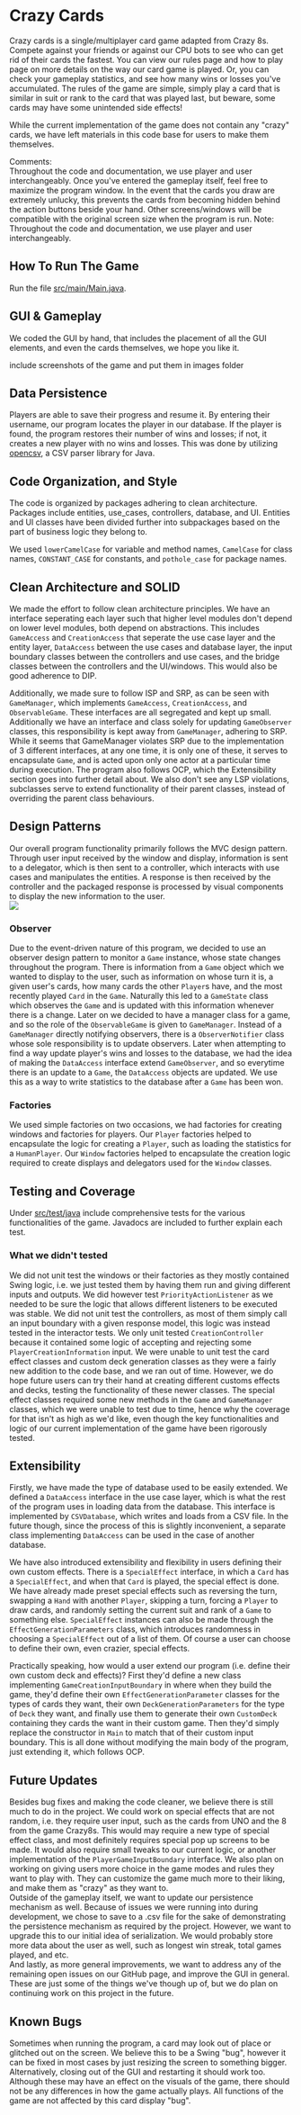 # Crazy Cards

Crazy cards is a single/multiplayer card game adapted from Crazy 8s. Compete against your friends or against our CPU
bots to see who can get rid of their cards the fastest. You can view our rules page and how to play page on more details
on the way our card game is played. Or, you can check your gameplay statistics, and see how many wins or losses you've 
accumulated. The rules of the game are simple, simply play a card that is similar in suit or rank
to the card that was played last, but beware, some cards may have some 
unintended side effects!

While the current implementation of the game does not contain any "crazy" cards, we have left materials in this code base 
for users to make them themselves.

Comments:<br>
Throughout the code and documentation, we use player and user interchangeably. Once you've entered the gameplay itself, 
feel free to maximize the program window. In the event that the cards you draw are extremely unlucky, this prevents the
cards from becoming hidden behind the action buttons beside your hand. Other screens/windows will be compatible with the
original screen size when the program is run.
Note: Throughout the code and documentation, we use player and user interchangeably.

## How To Run The Game

Run the file [src/main/Main.java](https://github.com/CSC207-2023Y-UofT/course-project-crazy-cards/blob/main/src/main/java/Main.java).

## GUI & Gameplay
We coded the GUI by hand, that includes the placement of all the GUI elements, and even
the cards themselves, we hope you like it.

include screenshots of the game and put them in images folder 

## Data Persistence
Players are able to save their progress and resume it. By entering their username, our program locates the player in our database.
If the player is found, the program restores their number of wins and losses; if not, it creates a new player with no wins and losses.
This was done by utilizing [opencsv](https://opencsv.sourceforge.net/), a CSV parser library for Java.


## Code Organization, and Style
The code is organized by packages adhering to clean architecture. Packages include entities, use_cases, controllers, database, and UI.
Entities and UI classes have been divided further into subpackages based on the part of business logic
they belong to.

We used `lowerCamelCase` for variable and method names, `CamelCase` for class names,
`CONSTANT_CASE` for constants, and `pothole_case` for package names.


## Clean Architecture and SOLID
We made the effort to follow clean architecture principles. We have an interface seperating
each layer such that higher level modules don't depend on lower level modules, both depend
on abstractions. This includes `GameAccess` and `CreationAccess` that seperate 
the use case layer and the entity layer, `DataAccess` between the use cases and database layer, the
input boundary classes between the controllers and use cases, and the bridge classes between
the controllers and the UI/windows. This would also be good adherence to DIP.

Additionally, we made sure to follow ISP and SRP, as can be seen with `GameManager`, which
implements `GameAccess`, `CreationAccess`, and `ObservableGame`. These interfaces
are all segregated and kept up small. Additionally we have an interface and class solely for updating
`GameObserver` classes, this responsibility is kept away from `GameManager`, adhering to SRP. While it seems that
GameManager violates SRP due to the implementation of 3 different interfaces, at any one time,
it is only one of these, it serves to encapsulate `Game`, and is acted upon only one actor
at a particular time during execution. The program also follows OCP, which the Extensibility section
goes into further detail about. We also don't see any LSP violations, subclasses serve to extend functionality of their parent classes,
instead of overriding the parent class behaviours.

## Design Patterns
Our overall program functionality primarily follows the MVC design pattern. Through user input received by the window and display, 
information is sent to a delegator, which is then sent to a controller, which interacts with use cases and manipulates the entities. 
A response is then received by the controller and the packaged response is processed by visual components to display the new information 
to the user.<br>
![](images/design_pattern.png)

### Observer
Due to the event-driven nature of this program, we decided to use an observer
design pattern to monitor a ```Game``` instance, whose state changes throughout 
the program. There is information from a ```Game``` object which we wanted
to display to the user, such as information on whose turn it is, a given user's cards, how many cards
the other ```Player```s have, and the most recently played ```Card```
in the ```Game```. Naturally this led to a ```GameState``` class which observes 
the ```Game``` and is updated with this information whenever there is a change. Later
on we decided to have a manager class for a game, and so the role of the 
```ObservableGame``` is given to ```GameManager```. Instead of a
```GameManager``` directly notifying observers, there is a ```ObserverNotifier```
class whose sole responsibility is to update observers. Later when attempting
to find a way update player's wins and losses to the database, we had the
idea of making the ```DataAccess``` interface extend ```GameObserver```, and
so everytime there is an update to a ```Game```, the ```DataAccess``` objects 
are updated. We use this as a way to write statistics to the database after
a ```Game``` has been won.

### Factories
We used simple factories on two occasions, we had factories for creating windows and
factories for players. Our ``Player`` factories helped to encapsulate the logic for creating
a ```Player```, such as loading the statistics for a ```HumanPlayer```. Our ```Window```
factories helped to encapsulate the creation logic required to create displays and delegators
used for the ```Window``` classes.


## Testing and Coverage
Under [src/test/java](https://github.com/CSC207-2023Y-UofT/course-project-crazy-cards/tree/main/src/test/java) include comprehensive
tests for the various functionalities of the game. Javadocs are included to further explain each test.

### What we didn't tested
We did not unit test the windows or their factories as they mostly contained Swing logic, i.e.
we just tested them by having them run and giving different inputs and outputs. We did however test
`PriorityActionListener` as we needed to be sure the logic that allows different listeners to be 
executed was stable. We did not unit test the controllers, as most of them simply call an input boundary
with a given response model, this logic was instead tested in the interactor tests. We only 
unit tested `CreationController` because it contained some logic of accepting and rejecting some
`PlayerCreationInformation` input. We were unable to unit test the card effect classes and custom deck generation classes
as they were a fairly new addition to the code base, and we ran out of time. However,
we do hope future users can try their hand at creating different customs effects and decks, 
testing the functionality of these newer classes. The special effect classes required some new methods in the 
`Game` and `GameManager` classes, which we were unable to test due to time, hence why the coverage for that isn't as high
as we'd like, even though the key functionalities and logic of our current implementation of the game have been 
rigorously tested.

## Extensibility
Firstly, we have made the type of database used to be easily extended. We 
defined a ```DataAccess``` interface in the use case layer, which is what the rest
of the program uses in loading data from the database. This interface is implemented
by ```CSVDatabase```, which writes and loads from a CSV file. In the future though,
since the process of this is slightly inconvenient, a separate class implementing
```DataAccess``` can be used in the case of another database.

We have also introduced extensibility and flexibility in users defining
their own custom effects. There is a ``SpecialEffect`` interface, in which 
a ```Card``` has a ```SpecialEffect```, and when that ```Card``` is played, the special
effect is done. We have already made preset special effects such as reversing the turn,
swapping a `Hand` with another `Player`, skipping a turn, forcing a `Player` to draw cards, and randomly setting the current suit and rank
of a `Game` to something else. `SpecialEffect` instances can also be made through
the `EffectGenerationParameters` class, which introduces randomness in choosing a
`SpecialEffect` out of a list of them. Of course a user can choose to define their
own, even crazier, special effects.

Practically speaking, how would a user extend our program (i.e. define their
own custom deck and effects)? First they'd define a new class implementing `GameCreationInputBoundary` 
in where when they build the game, they'd define their own `EffectGenerationParameter` classes for the types of cards they want,
their own `DeckGenerationParameters` for the type of `Deck` they want, and finally use them to generate their own
`CustomDeck` containing they cards the want in their custom game. Then they'd simply replace the constructor in
`Main` to match that of their custom input boundary. This is all done without modifying the main body of the
program, just extending it, which follows OCP.


## Future Updates
Besides bug fixes and making the code cleaner, we believe there is still much to do in the 
project. We could work on special effects that are not random, i.e. they require
user input, such as the cards from UNO and the 8 from the game Crazy8s. This would
may require a new type of special effect class, and most definitely requires special
pop up screens to be made. It would also require small tweaks to our current logic,
or another implementation of the `PlayerGameInputBoundary` interface. We also plan on working on giving users more choice
in the game modes and rules they want to play with. They can customize the game much more to their liking, and make them
as "crazy" as they want to. <br>
Outside of the gameplay itself, we want to update our persistence mechanism as well. Because of issues we were running
into during development, we chose to save to a .csv file for the sake of demonstrating the persistence mechanism as required
by the project. However, we want to upgrade this to our initial idea of serialization. We would probably store more data
about the user as well, such as longest win streak, total games played, and etc. <br>
And lastly, as more general improvements, we want to address any of the remaining open issues on our GitHub page, and
improve the GUI in general. These are just some of the things we've though up of, but we do plan on continuing work on this
project in the future.

## Known Bugs
Sometimes when running the program, a card may look out of place or
glitched out on the screen. We believe this to be a Swing "bug", 
however it can be fixed in most cases by just resizing the screen
to something bigger. Alternatively, closing out of the GUI and restarting it should work too. Although these may have an
effect on the visuals of the game, there should not be any differences in how the game actually plays. All functions of
the game are not affected by this card display "bug".




